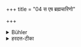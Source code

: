 +++
title = "04 स एष ब्रह्मचारिणो"

+++

<details><summary>Bühler</summary>

4. This is the sacrifice to be performed daily by a religious student.
</details>

<details><summary>हरदत्त-टीका</summary>

## सूत्रम्
स एष ब्रह्मचारिणो यज्ञो नित्यप्रततः ॥ ४ ॥  
### टिप्पनी
स एष एवंभूतो यज्ञः ब्रह्मचारिणो नित्यं प्रतायते । एवं कुर्वता ब्रह्मचारिणा यज्ञ एव नित्यं क्रियत इत्यर्थः ॥४॥
</details>
